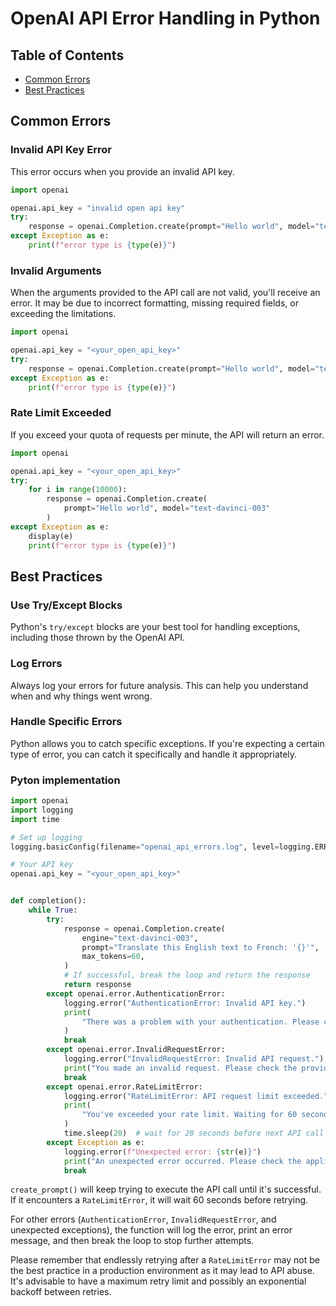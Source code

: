 # OpenAI API Error Handling in Python

## Table of Contents
- [Common Errors](#common-errors)
- [Best Practices](#best-practices)

## Common Errors

### Invalid API Key Error

This error occurs when you provide an invalid API key.

```python
import openai

openai.api_key = "invalid open api key"
try:
    response = openai.Completion.create(prompt="Hello world", model="text-davinci-003")
except Exception as e:
    print(f"error type is {type(e)}")
```

### Invalid Arguments

When the arguments provided to the API call are not valid, you'll receive an error. It may be due to incorrect formatting, missing required fields, or exceeding the limitations.

```python
import openai

openai.api_key = "<your_open_api_key>"
try:
    response = openai.Completion.create(prompt="Hello world", model="text-davinci-004")
except Exception as e:
    print(f"error type is {type(e)}")
```

### Rate Limit Exceeded

If you exceed your quota of requests per minute, the API will return an error.

```python
import openai

openai.api_key = "<your_open_api_key>"
try:
    for i in range(10000):
        response = openai.Completion.create(
            prompt="Hello world", model="text-davinci-003"
        )
except Exception as e:
    display(e)
    print(f"error type is {type(e)}")
```

## Best Practices

### Use Try/Except Blocks

Python's `try/except` blocks are your best tool for handling exceptions, including those thrown by the OpenAI API.

### Log Errors

Always log your errors for future analysis. This can help you understand when and why things went wrong.

### Handle Specific Errors

Python allows you to catch specific exceptions. If you're expecting a certain type of error, you can catch it specifically and handle it appropriately.

### Pyton implementation

```python
import openai
import logging
import time

# Set up logging
logging.basicConfig(filename="openai_api_errors.log", level=logging.ERROR)

# Your API key
openai.api_key = "<your_open_api_key>"


def completion():
    while True:
        try:
            response = openai.Completion.create(
                engine="text-davinci-003",
                prompt="Translate this English text to French: '{}'",
                max_tokens=60,
            )
            # If successful, break the loop and return the response
            return response
        except openai.error.AuthenticationError:
            logging.error("AuthenticationError: Invalid API key.")
            print(
                "There was a problem with your authentication. Please check your API key."
            )
            break
        except openai.error.InvalidRequestError:
            logging.error("InvalidRequestError: Invalid API request.")
            print("You made an invalid request. Please check the provided parameters.")
            break
        except openai.error.RateLimitError:
            logging.error("RateLimitError: API request limit exceeded.")
            print(
                "You've exceeded your rate limit. Waiting for 60 seconds before retrying..."
            )
            time.sleep(20)  # wait for 20 seconds before next API call
        except Exception as e:
            logging.error(f"Unexpected error: {str(e)}")
            print("An unexpected error occurred. Please check the application logs.")
            break
```

`create_prompt()` will keep trying to execute the API call until it's successful. If it encounters a `RateLimitError`, it will wait 60 seconds before retrying. 

For other errors (`AuthenticationError`, `InvalidRequestError`, and unexpected exceptions), the function will log the error, print an error message, and then break the loop to stop further attempts. 

Please remember that endlessly retrying after a `RateLimitError` may not be the best practice in a production environment as it may lead to API abuse. It's advisable to have a maximum retry limit and possibly an exponential backoff between retries.